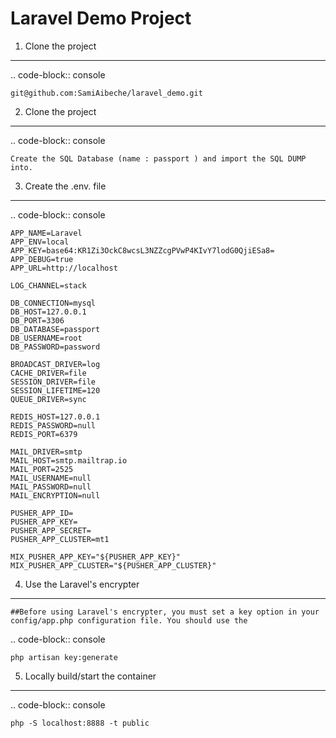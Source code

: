 Laravel Demo Project
====================

1. Clone the project
--------------------

.. code-block:: console

    git@github.com:SamiAibeche/laravel_demo.git


2. Clone the project
--------------------

.. code-block:: console

    Create the SQL Database (name : passport ) and import the SQL DUMP into.


3. Create the .env. file
------------------------------------

.. code-block:: console

    APP_NAME=Laravel
    APP_ENV=local
    APP_KEY=base64:KR1Zi3OckC8wcsL3NZZcgPVwP4KIvY7lodG0QjiESa8=
    APP_DEBUG=true
    APP_URL=http://localhost
    
    LOG_CHANNEL=stack
    
    DB_CONNECTION=mysql
    DB_HOST=127.0.0.1
    DB_PORT=3306
    DB_DATABASE=passport
    DB_USERNAME=root
    DB_PASSWORD=password
    
    BROADCAST_DRIVER=log
    CACHE_DRIVER=file
    SESSION_DRIVER=file
    SESSION_LIFETIME=120
    QUEUE_DRIVER=sync
    
    REDIS_HOST=127.0.0.1
    REDIS_PASSWORD=null
    REDIS_PORT=6379
    
    MAIL_DRIVER=smtp
    MAIL_HOST=smtp.mailtrap.io
    MAIL_PORT=2525
    MAIL_USERNAME=null
    MAIL_PASSWORD=null
    MAIL_ENCRYPTION=null
    
    PUSHER_APP_ID=
    PUSHER_APP_KEY=
    PUSHER_APP_SECRET=
    PUSHER_APP_CLUSTER=mt1
    
    MIX_PUSHER_APP_KEY="${PUSHER_APP_KEY}"
    MIX_PUSHER_APP_CLUSTER="${PUSHER_APP_CLUSTER}"


4. Use the Laravel's encrypter
------------------------------

    ##Before using Laravel's encrypter, you must set a key option in your config/app.php configuration file. You should use the
    
.. code-block:: console

    php artisan key:generate

5. Locally build/start the container
------------------------------------

.. code-block:: console

    php -S localhost:8888 -t public
